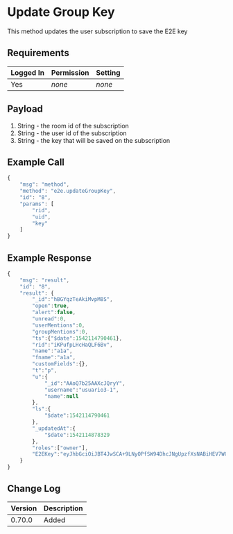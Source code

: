 # Update Group Key

This method updates the user subscription to save the E2E key

## Requirements

| Logged In | Permission | Setting |
| --------- | ---------- | ------- |
| Yes       | _none_     | _none_  |

## Payload

1. String - the room id of the subscription
2. String - the user id of the subscription
3. String - the key that will be saved on the subscription

## Example Call

```javascript
{
    "msg": "method",
    "method": "e2e.updateGroupKey",
    "id": "8",
    "params": [
        "rid",
        "uid",
        "key"
    ]
}
```

## Example Response

```javascript
{
    "msg": "result",
    "id": "8",
    "result": {
        "_id":"hBGYqzTeAkiMvpM8S",
        "open":true,
        "alert":false,
        "unread":0,
        "userMentions":0,
        "groupMentions":0,
        "ts":{"$date":1542114790461},
        "rid":"iKPufpLHcHaQLF6Bv",
        "name":"a1a",
        "fname":"a1a",
        "customFields":{},
        "t":"p",
        "u":{
            "_id":"AAoQ7b25AAXcJQryY",
            "username":"usuario3-1",
            "name":null
        },
        "ls":{
            "$date":1542114790461
        },
        "_updatedAt":{
            "$date":1542114878329
        },
        "roles":["owner"],
        "E2EKey":"eyJhbGciOiJBT4JwSCA+9LNyOPfSW94DhcJNgUpzfXsNABiHEV7W01UwwDf6WC5wfHa0JPZATK9QOrVZbhqufXhYOsWO1/vYocX5gfnSFVDWXCsp4aX4XjfydVh0CYB54VUgL5VJwGGlvErTAVJrWblSxuz0xaWLXiu2NpXJ6r6q2xJClt59SDVImUzCdAzmYFMmwAnHbLHZLqyJIB0fXiMDb+WH6dv9I5PMOcTApw1YJkSrsSnbPOQFDTH3i+aQvyryu9E7BMAMp0D1ZDy+uX0gCAyw4kiIIUU1l7mm50BB+TV84yv3TH55v3G/muHxnXjZRyo/SG0VOZCGqgO0J9L0fhyrxyzT9g=="
    }
}
```

## Change Log

| Version | Description |
| ------- | ----------- |
| 0.70.0  | Added       |
